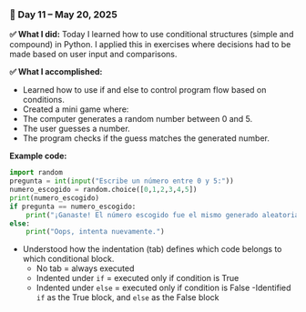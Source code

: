 ### 📅 Day 11 – May 20, 2025

**✅ What I did:**
Today I learned how to use conditional structures (simple and compound) in Python. I applied this in exercises where decisions had to be made based on user input and comparisons.

**✅ What I accomplished:**
-  Learned how to use if and else to control program flow based on conditions.
-  Created a mini game where:
  - The computer generates a random number between 0 and 5.
  -  The user guesses a number.
  - The program checks if the guess matches the generated number.

**Example code:**

```python
import random
pregunta = int(input("Escribe un número entre 0 y 5:"))
numero_escogido = random.choice([0,1,2,3,4,5])
print(numero_escogido)
if pregunta == numero_escogido:
    print("¡Ganaste! El número escogido fue el mismo generado aleatoriamente.")
else:
    print("Oops, intenta nuevamente.")
```
- Understood how the indentation (tab) defines which code belongs to which conditional block.
  - No tab = always executed
  - Indented under `if` = executed only if condition is True
  - Indented under `else` = executed only if condition is False
-Identified `if` as the True block, and `else` as the False block

